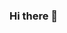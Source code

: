 ### Hi there 👋

<!--
**cazzysoci/cazzysoci** is a ✨ _special_ ✨ repository because its `README.md` (this file) appears on your GitHub profile.

Here are some ideas to get you started:

- 🔭 I’m currently studying hands on programming
- 🌱 I’m currently learning Python, Html, Perl, Javascript, C++, C#, C, and PHP.
- 💬 My Hobby is playing online games, biking, watching movies, reading books and programming.
- 📫 How to reach me: ...
- 😄 Pronouns: He
- ⚡ Fun fact: I could survive without breathing
-->
